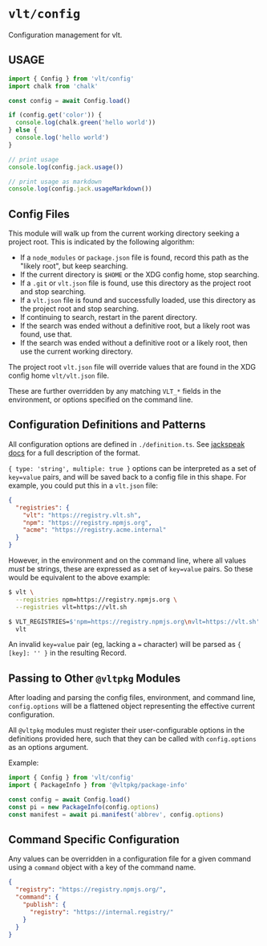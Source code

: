 # `vlt/config`

Configuration management for vlt.

## USAGE

```js
import { Config } from 'vlt/config'
import chalk from 'chalk'

const config = await Config.load()

if (config.get('color')) {
  console.log(chalk.green('hello world'))
} else {
  console.log('hello world')
}

// print usage
console.log(config.jack.usage())

// print usage as markdown
console.log(config.jack.usageMarkdown())
```

## Config Files

This module will walk up from the current working directory seeking a
project root. This is indicated by the following algorithm:

- If a `node_modules` or `package.json` file is found, record this
  path as the "likely root", but keep searching.
- If the current directory is `$HOME` or the XDG config home, stop
  searching.
- If a `.git` or `vlt.json` file is found, use this directory as the
  project root and stop searching.
- If a `vlt.json` file is found and successfully loaded, use this
  directory as the project root and stop searching.
- If continuing to search, restart in the parent directory.
- If the search was ended without a definitive root, but a likely root
  was found, use that.
- If the search was ended without a definitive root or a likely root,
  then use the current working directory.

The project root `vlt.json` file will override values that are found
in the XDG config home `vlt/vlt.json` file.

These are further overridden by any matching `VLT_*` fields in the
environment, or options specified on the command line.

## Configuration Definitions and Patterns

All configuration options are defined in `./definition.ts`. See
[jackspeak docs](http://npm.im/jackspeak) for a full description of
the format.

`{ type: 'string', multiple: true }` options can be interpreted as a
set of `key=value` pairs, and will be saved back to a config file in
this shape. For example, you could put this in a `vlt.json` file:

```json
{
  "registries": {
    "vlt": "https://registry.vlt.sh",
    "npm": "https://registry.npmjs.org",
    "acme": "https://registry.acme.internal"
  }
}
```

However, in the environment and on the command line, where all values
_must_ be strings, these are expressed as a set of `key=value` pairs.
So these would be equivalent to the above example:

```bash
$ vlt \
  --registries npm=https://registry.npmjs.org \
  --registries vlt=https://vlt.sh
```

```bash
$ VLT_REGISTRIES=$'npm=https://registry.npmjs.org\nvlt=https://vlt.sh' \
  vlt
```

An invalid `key=value` pair (eg, lacking a `=` character) will be
parsed as `{ [key]: '' }` in the resulting Record.

## Passing to Other `@vltpkg` Modules

After loading and parsing the config files, environment, and command
line, `config.options` will be a flattened object representing the
effective current configuration.

All `@vltpkg` modules must register their user-configurable options in
the definitions provided here, such that they can be called with
`config.options` as an options argument.

Example:

```js
import { Config } from 'vlt/config'
import { PackageInfo } from '@vltpkg/package-info'

const config = await Config.load()
const pi = new PackageInfo(config.options)
const manifest = await pi.manifest('abbrev', config.options)
```

## Command Specific Configuration

Any values can be overridden in a configuration file for a given
command using a `command` object with a key of the command name.

```json
{
  "registry": "https://registry.npmjs.org/",
  "command": {
    "publish": {
      "registry": "https://internal.registry/"
    }
  }
}
```
